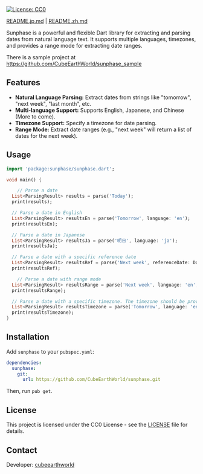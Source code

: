 [![License: CC0](https://img.shields.io/badge/License-CC0_1.0-lightgrey.svg)](http://creativecommons.org/publicdomain/zero/1.0/)

[README.jp.md](README.jp.md) | [README.zh.md](README.zh.md)

Sunphase is a powerful and flexible Dart library for extracting and parsing dates from natural language text. It supports multiple languages, timezones, and provides a range mode for extracting date ranges.

There is a sample project at https://github.com/CubeEarthWorld/sunphase_sample

## Features

*   **Natural Language Parsing:** Extract dates from strings like "tomorrow", "next week", "last month", etc.
*   **Multi-language Support:** Supports English, Japanese, and Chinese (More to come).
*   **Timezone Support:** Specify a timezone for date parsing.
*   **Range Mode:** Extract date ranges (e.g., "next week" will return a list of dates for the next week).

## Usage
```dart
import 'package:sunphase/sunphase.dart';

void main() {

    // Parse a date
  List<ParsingResult> results = parse('Today');
  print(results);

  // Parse a date in English
  List<ParsingResult> resultsEn = parse('Tomorrow', language: 'en');
  print(resultsEn);

  // Parse a date in Japanese
  List<ParsingResult> resultsJa = parse('明日', language: 'ja');
  print(resultsJa);

  // Parse a date with a specific reference date
  List<ParsingResult> resultsRef = parse('Next week', referenceDate: DateTime(2021, 2, 4));
  print(resultsRef);

    // Parse a date with range mode
  List<ParsingResult> resultsRange = parse('Next week', language: 'en', rangeMode: true);
  print(resultsRange);

  // Parse a date with a specific timezone. The timezone should be provided as a string representing the offset in minutes from UTC, e.g. "-480" for America/Los_Angeles.
  List<ParsingResult> resultsTimezone = parse('Tomorrow', language: 'en', timezone: '-480');
  print(resultsTimezone);
}

```

## Installation
Add `sunphase` to your `pubspec.yaml`:

```yaml
dependencies:
  sunphase:
    git:
      url: https://github.com/CubeEarthWorld/sunphase.git
```
Then, run `pub get`.

## License

This project is licensed under the CC0 License - see the [LICENSE](LICENSE) file for details.

## Contact
Developer: [cubeearthworld](https://x.com/cubeearthworld)
